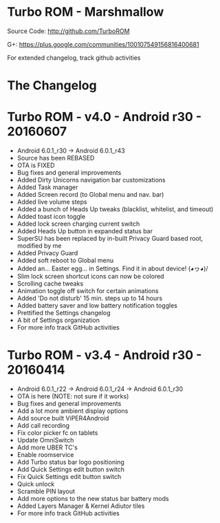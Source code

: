 
# Turbo ROM - Marshmallow

  Source Code: http://github.com/TurboROM
  
  G+: https://plus.google.com/communities/100107549156816400681
  
  For extended changelog, track github activities

# The Changelog

# Turbo ROM - v4.0 - Android r30 - 20160607

- Android 6.0.1_r30 -> Android 6.0.1_r43
- Source has been REBASED
- OTA is FIXED
- Bug fixes and general improvements
- Added Dirty Unicorns navigation bar customizations
- Added Task manager
- Added Screen record (to Global menu and nav. bar)
- Added live volume steps
- Added a bunch of Heads Up tweaks (blacklist, whitelist, and timeout)
- Added toast icon toggle
- Added lock screen charging current switch
- Added Heads Up button in expanded status bar
- SuperSU has been replaced by in-built Privacy Guard based root, modified by me
- Added Privacy Guard
- Added soft reboot to Global menu
- Added an... Easter egg... in Settings. Find it in about device!  \(◕ヮ◕)/ 
- Slim lock screen shortcut icons can now be colored
- Scrolling cache tweaks
- Animation toggle off switch for certain animations
- Added 'Do not disturb' 15 min. steps up to 14 hours
- Added battery saver and low battery notification toggles
- Prettified the Settings changelog
- A bit of Settings organization
- For more info track GitHub activities


# Turbo ROM - v3.4 - Android r30 - 20160414

- Android 6.0.1_r22 -> Android 6.0.1_r24 -> Android 6.0.1_r30
- OTA is here (NOTE: not sure if it works)
- Bug fixes and general improvements
- Add a lot more ambient display options
- Add source built ViPER4Android
- Add call recording
- Fix color picker fc on tablets
- Update OmniSwitch
- Add more UBER TC's
- Enable roomservice
- Add Turbo status bar logo positioning
- Add Quick Settings edit button switch
- Fix Quick Settings edit button switch
- Quick unlock
- Scramble PIN layout
- Add more options to the new status bar battery mods
- Added Layers Manager & Kernel Adiutor tiles
- For more info track GitHub activities
